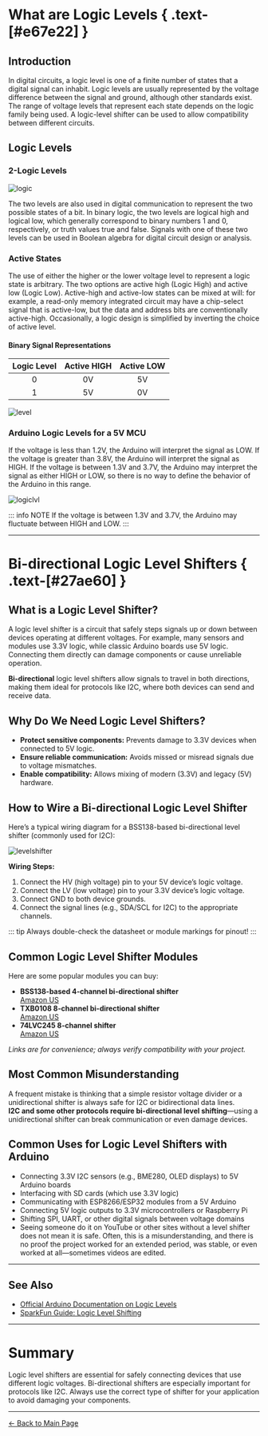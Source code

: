 # What are Logic Levels { .text-[#e67e22] }

## Introduction

In digital circuits, a logic level is one of a finite number of states that a digital signal can inhabit. Logic levels are usually represented by the voltage difference between the signal and ground, although other standards exist. The range of voltage levels that represent each state depends on the logic family being used. A logic-level shifter can be used to allow compatibility between different circuits.

## Logic Levels

### 2-Logic Levels

![logic](../../assets/images/logiclevel/logic.png)

The two levels are also used in digital communication to represent the two possible states of a bit. In binary logic, the two levels are logical high and logical low, which generally correspond to binary numbers 1 and 0, respectively, or truth values true and false. Signals with one of these two levels can be used in Boolean algebra for digital circuit design or analysis.

### Active States

The use of either the higher or the lower voltage level to represent a logic state is arbitrary. The two options are active high (Logic High) and active low (Logic Low). Active-high and active-low states can be mixed at will: for example, a read-only memory integrated circuit may have a chip-select signal that is active-low, but the data and address bits are conventionally active-high. Occasionally, a logic design is simplified by inverting the choice of active level.

#### Binary Signal Representations

| Logic Level | Active HIGH | Active LOW |
| :---: | :---: | :---: |
| 0 | 0V | 5V |
| 1 | 5V | 0V |

![level](../../assets/images/logiclevel/logic.png)

### Arduino Logic Levels for a 5V MCU

If the voltage is less than 1.2V, the Arduino will interpret the signal as LOW. If the voltage is greater than 3.8V, the Arduino will interpret the signal as HIGH. If the voltage is between 1.3V and 3.7V, the Arduino may interpret the signal as either HIGH or LOW, so there is no way to define the behavior of the Arduino in this range.

![logiclvl](../../assets/images/logiclevel/circuitjslogic.jpg)

::: info NOTE
If the voltage is between 1.3V and 3.7V, the Arduino may fluctuate between HIGH and LOW.
:::

---

# Bi-directional Logic Level Shifters { .text-[#27ae60] }

## What is a Logic Level Shifter?

A logic level shifter is a circuit that safely steps signals up or down between devices operating at different voltages. For example, many sensors and modules use 3.3V logic, while classic Arduino boards use 5V logic. Connecting them directly can damage components or cause unreliable operation.

**Bi-directional** logic level shifters allow signals to travel in both directions, making them ideal for protocols like I2C, where both devices can send and receive data.

## Why Do We Need Logic Level Shifters?

- **Protect sensitive components:** Prevents damage to 3.3V devices when connected to 5V logic.
- **Ensure reliable communication:** Avoids missed or misread signals due to voltage mismatches.
- **Enable compatibility:** Allows mixing of modern (3.3V) and legacy (5V) hardware.

## How to Wire a Bi-directional Logic Level Shifter

Here’s a typical wiring diagram for a BSS138-based bi-directional level shifter (commonly used for I2C):

![levelshifter](../../assets/images/logiclevel/levelshifter_wiring.png)

**Wiring Steps:**
1. Connect the HV (high voltage) pin to your 5V device’s logic voltage.
2. Connect the LV (low voltage) pin to your 3.3V device’s logic voltage.
3. Connect GND to both device grounds.
4. Connect the signal lines (e.g., SDA/SCL for I2C) to the appropriate channels.

::: tip
Always double-check the datasheet or module markings for pinout!
:::

## Common Logic Level Shifter Modules

Here are some popular modules you can buy:

- **BSS138-based 4-channel bi-directional shifter**  
  [Amazon US](https://www.amazon.com/s?k=logic+level+shifter+bss138)
- **TXB0108 8-channel bi-directional shifter**  
  [Amazon US](https://www.amazon.com/s?k=txb0108)
- **74LVC245 8-channel shifter**  
  [Amazon US](https://www.amazon.com/s?k=74lvc245)

*Links are for convenience; always verify compatibility with your project.*

## Most Common Misunderstanding

A frequent mistake is thinking that a simple resistor voltage divider or a unidirectional shifter is always safe for I2C or bidirectional data lines.  
**I2C and some other protocols require bi-directional level shifting**—using a unidirectional shifter can break communication or even damage devices.

## Common Uses for Logic Level Shifters with Arduino

- Connecting 3.3V I2C sensors (e.g., BME280, OLED displays) to 5V Arduino boards
- Interfacing with SD cards (which use 3.3V logic)
- Communicating with ESP8266/ESP32 modules from a 5V Arduino
- Connecting 5V logic outputs to 3.3V microcontrollers or Raspberry Pi
- Shifting SPI, UART, or other digital signals between voltage domains
- Seeing someone do it on YouTube or other sites without a level shifter does not mean it is safe. Often, this is a misunderstanding, and there is no proof the project worked for an extended period, was stable, or even worked at all—sometimes videos are edited.

---

## See Also

- [Official Arduino Documentation on Logic Levels](https://www.arduino.cc/en/Tutorial/Fundamentals/LogicLevels)
- [SparkFun Guide: Logic Level Shifting](https://learn.sparkfun.com/tutorials/logic-levels/all)

---

# Summary

Logic level shifters are essential for safely connecting devices that use different logic voltages. Bi-directional shifters are especially important for protocols like I2C. Always use the correct type of shifter for your application to avoid damaging your components.

---

[← Back to Main Page](../../index.md)